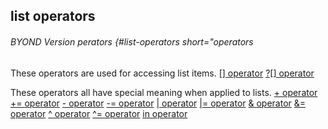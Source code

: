 ## list operators 
###### BYOND Version perators {#list-operators short="operators


These operators are used for accessing list items.
[\[\] operator](/ref/operator/%5B%5D.md) 
[?\[\] operator](/ref/operator/%3F%5B%5D.md) 


These operators all have special meaning when applied to lists.
[+ operator](/ref/operator/+.md) 
[+= operator](/ref/operator/+=.md) 
[- operator](/ref/operator/-.md) 
[-= operator](/ref/operator/-=.md) 
[\| operator](/ref/operator/%7C.md) 
[\|= operator](/ref/operator/%7C=.md) 
[& operator](/ref/operator/&.md) 
[&= operator](/ref/operator/&=.md) 
[\^ operator](/ref/operator/%5E.md) 
[\^= operator](/ref/operator/%5E=.md) 
[in operator](/ref/operator/in.md) 

